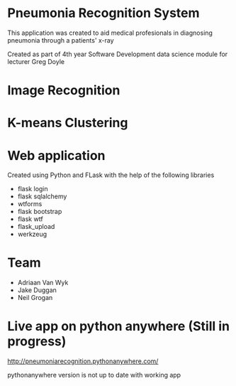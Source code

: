 # Pneumonia Recognition System
This application was created to aid medical profesionals in diagnosing pneumonia through a patients' x-ray

Created as part of 4th year Software Development data science module for lecturer Greg Doyle

# Image Recognition

# K-means Clustering 

# Web application 
Created using Python and FLask with the help of the following libraries
- flask login
- flask sqlalchemy
- wtforms
- flask bootstrap
- flask wtf
- flask_upload
- werkzeug

# Team 
- Adriaan Van Wyk
- Jake Duggan
- Neil Grogan

# Live app on python anywhere (Still in progress)
http://pneumoniarecognition.pythonanywhere.com/

pythonanywhere version is not up to date with working app
